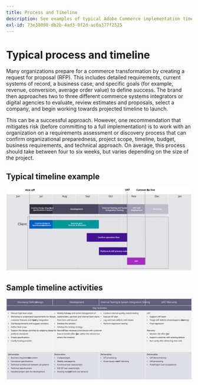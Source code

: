 ```yaml
---
title: Process and Timeline
description: See examples of typical Adobe Commerce implementation timelines and timeline activities.
exl-id: 73e38098-db2b-4ad3-9f2d-ac8a377f2525
---
```

# Typical process and timeline

Many organizations prepare for a commerce transformation by creating a request for proposal (RFP). This includes detailed requirements, current systems of record, a business case, and specific goals (for example, revenue, conversion, average order value) to define success. The brand then approaches two to three different commerce systems integrators or digital agencies to evaluate, review estimates and proposals, select a company, and begin working towards projected timeline to launch.

This can be a successful approach. However, one recommendation that mitigates risk (before committing to a full implementation) is to work with an organization on a requirements assessment or discovery process that can confirm organizational preparedness, project scope, timeline, budget, business requirements, and technical approach. On average, this process should take between four to six weeks, but varies depending on the size of the project.

## Typical timeline example

![Typical commerce implementation timeline example](../../assets/playbooks/timeline-example.svg)

## Sample timeline activities

![Sample commerce implementation timeline activities](../../assets/playbooks/timeline-activities-example.svg)
